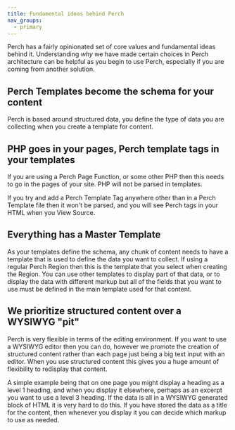 ```yaml
---
title: Fundamental ideas behind Perch
nav_groups:
  - primary
---
```


Perch has a fairly opinionated set of core values and fundamental ideas behind it. Understanding _why_ we have made certain choices in Perch architecture can be helpful as you begin to use Perch, especially if you are coming from another solution.

## Perch Templates become the schema for your content

Perch is based around structured data, you define the type of data you are collecting when you create a template for content.

## PHP goes in your pages, Perch template tags in your templates

If you are using a Perch Page Function, or some other PHP then this needs to go in the pages of your site. PHP will not be parsed in templates.

If you try and add a Perch Template Tag anywhere other than in a Perch Template file then it won't be parsed, and you will see Perch tags in your HTML when you View Source.

## Everything has a Master Template

As your templates define the schema, any chunk of content needs to have a template that is used to define the data you want to collect. If using a regular Perch Region then this is the template that you select when creating the Region. You can use other templates to display part of that data, or to display the data with different markup but all of the fields that you want to use must be defined in the main template used for that content.

## We prioritize structured content over a WYSIWYG "pit"

Perch is very flexible in terms of the editing environment. If you want to use a WYSIWYG editor then you can do, however we promote the creation of structured content rather than each page just being a big text input with an editor. When you use structured content this gives you a huge amount of flexibility to redisplay that content.

A simple example being that on one page you might display a heading as a level 1 heading, and when you display it elsewhere, perhaps as an excerpt you want to use a level 3 heading. If the data is all in a WYSIWYG generated block of HTML it is very hard to do this. If you have stored the data as a title for the content, then whenever you display it you can decide which markup to use as needed.
